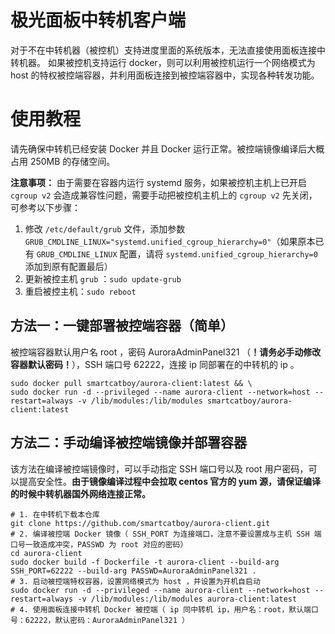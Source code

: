 # 极光面板中转机客户端

对于不在中转机器（被控机）支持进度里面的系统版本，无法直接使用面板连接中转机器。 如果被控机支持运行 docker，则可以利用被控机运行一个网络模式为 host 的特权被控端容器，并利用面板连接到被控端容器中，实现各种转发功能。

# 使用教程

请先确保中转机已经安装 Docker 并且 Docker 运行正常。被控端镜像编译后大概占用 250MB 的存储空间。

**注意事项：** 由于需要在容器内运行 systemd 服务，如果被控机主机上已开启 `cgroup v2` 会造成兼容性问题，需要手动把被控机主机上的 `cgroup v2` 先关闭，可参考以下步骤：

1. 修改 `/etc/default/grub` 文件，添加参数 `GRUB_CMDLINE_LINUX="systemd.unified_cgroup_hierarchy=0"`（如果原本已有 `GRUB_CMDLINE_LINUX` 配置，请将 `systemd.unified_cgroup_hierarchy=0` 添加到原有配置最后）
2. 更新被控主机 `grub` ：`sudo update-grub`
3. 重启被控主机：`sudo reboot`

## 方法一：一键部署被控端容器（简单）

被控端容器默认用户名 root ，密码 AuroraAdminPanel321 （**！请务必手动修改容器默认密码！**），SSH 端口号 62222，连接 ip 同部署在的中转机的 ip 。

```shell
sudo docker pull smartcatboy/aurora-client:latest && \
sudo docker run -d --privileged --name aurora-client --network=host --restart=always -v /lib/modules:/lib/modules smartcatboy/aurora-client:latest
```

## 方法二：手动编译被控端镜像并部署容器

该方法在编译被控端镜像时，可以手动指定 SSH 端口号以及 root 用户密码，可以提高安全性。**由于镜像编译过程中会拉取 centos 官方的 yum 源，请保证编译的时候中转机器国外网络连接正常。**

```shell
# 1. 在中转机下载本仓库
git clone https://github.com/smartcatboy/aurora-client.git
# 2. 编译被控端 Docker 镜像（ SSH_PORT 为连接端口，注意不要设置成与主机 SSH 端口号一致造成冲突，PASSWD 为 root 对应的密码）
cd aurora-client
sudo docker build -f Dockerfile -t aurora-client --build-arg SSH_PORT=62222 --build-arg PASSWD=AuroraAdminPanel321 .
# 3. 启动被控端特权容器，设置网络模式为 host ，并设置为开机自启动
sudo docker run -d --privileged --name aurora-client --network=host --restart=always -v /lib/modules:/lib/modules aurora-client:latest
# 4. 使用面板连接中转机 Docker 被控端（ ip 同中转机 ip，用户名：root，默认端口号：62222，默认密码：AuroraAdminPanel321 ）
```
